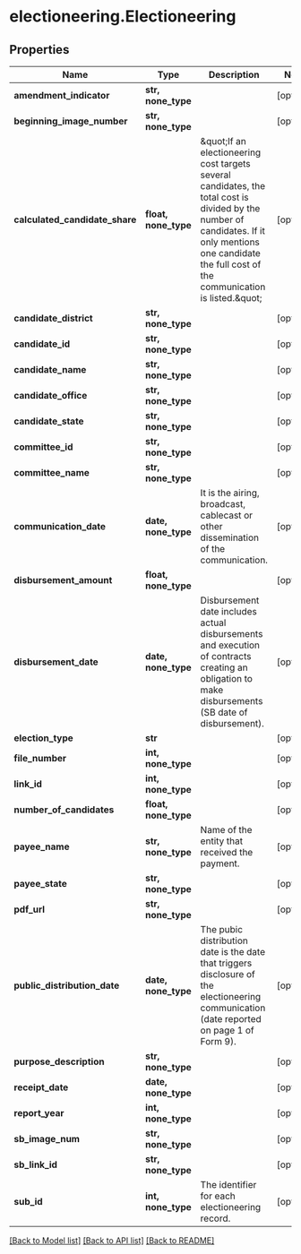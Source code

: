 # electioneering.Electioneering

## Properties
Name | Type | Description | Notes
------------ | ------------- | ------------- | -------------
**amendment_indicator** | **str, none_type** |  | [optional]
**beginning_image_number** | **str, none_type** |  | [optional]
**calculated_candidate_share** | **float, none_type** |  \&quot;If an electioneering cost targets several candidates, the total cost is divided by the number of candidates. If it only mentions one candidate the full cost of the communication is listed.\&quot;  | [optional]
**candidate_district** | **str, none_type** |  | [optional]
**candidate_id** | **str, none_type** |  | [optional]
**candidate_name** | **str, none_type** |  | [optional]
**candidate_office** | **str, none_type** |  | [optional]
**candidate_state** | **str, none_type** |  | [optional]
**committee_id** | **str, none_type** |  | [optional]
**committee_name** | **str, none_type** |  | [optional]
**communication_date** | **date, none_type** |  It is the airing, broadcast, cablecast or other dissemination of the communication.  | [optional]
**disbursement_amount** | **float, none_type** |  | [optional]
**disbursement_date** | **date, none_type** |  Disbursement date includes actual disbursements and execution of contracts creating an obligation to make disbursements (SB date of disbursement).  | [optional]
**election_type** | **str** |  | [optional]
**file_number** | **int, none_type** |  | [optional]
**link_id** | **int, none_type** |  | [optional]
**number_of_candidates** | **float, none_type** |  | [optional]
**payee_name** | **str, none_type** |  Name of the entity that received the payment.  | [optional]
**payee_state** | **str, none_type** |  | [optional]
**pdf_url** | **str, none_type** |  | [optional]
**public_distribution_date** | **date, none_type** |  The pubic distribution date is the date that triggers disclosure of the electioneering communication (date reported on page 1 of Form 9).  | [optional]
**purpose_description** | **str, none_type** |  | [optional]
**receipt_date** | **date, none_type** |  | [optional]
**report_year** | **int, none_type** |  | [optional]
**sb_image_num** | **str, none_type** |  | [optional]
**sb_link_id** | **str, none_type** |  | [optional]
**sub_id** | **int, none_type** |  The identifier for each electioneering record.  | [optional]

[[Back to Model list]](../README.md#documentation-for-models) [[Back to API list]](../README.md#documentation-for-api-endpoints) [[Back to README]](../README.md)
